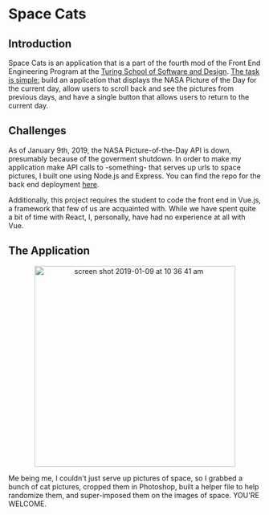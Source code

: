 # Space Cats

## Introduction

Space Cats is an application that is a part of the fourth mod of the Front End Engineering Program at the [Turing School of Software and Design](turing.io). [The task is simple:](http://frontend.turing.io/projects/final-countdown.html) build an application that displays the NASA Picture of the Day for the current day, allow users to scroll back and see the pictures from previous days, and have a single button that allows users to return to the current day.

## Challenges

As of January 9th, 2019, the NASA Picture-of-the-Day API is down, presumably because of the goverment shutdown. In order to make my application make API calls to -something- that serves up urls to space pictures, I built one using Node.js and Express. You can find the repo for the back end deployment [here](https://github.com/relasine/space-cats-deployed).

Additionally, this project requires the student to code the front end in Vue.js, a framework that few of us are acquainted with. While we have spent quite a bit of time with React, I, personally, have had no experience at all with Vue.

## The Application

<div align='center'>
<img width="400" alt="screen shot 2019-01-09 at 10 36 41 am" src="https://user-images.githubusercontent.com/29719272/50917338-81af1e80-13fa-11e9-88d6-d5160665a28d.png">
</div>

Me being me, I couldn't just serve up pictures of space, so I grabbed a bunch of cat pictures, cropped them in Photoshop, built a helper file to help randomize them, and super-imposed them on the images of space. YOU'RE WELCOME.
